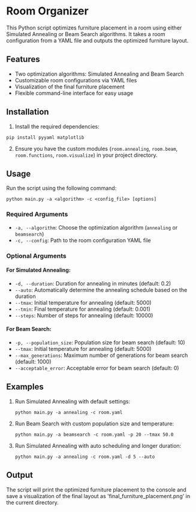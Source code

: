 # Room Organizer

This Python script optimizes furniture placement in a room using either Simulated Annealing or Beam Search algorithms. It takes a room configuration from a YAML file and outputs the optimized furniture layout.

## Features

- Two optimization algorithms: Simulated Annealing and Beam Search
- Customizable room configurations via YAML files
- Visualization of the final furniture placement
- Flexible command-line interface for easy usage

## Installation

1.  Install the required dependencies:
   ```
   pip install pyyaml matplotlib
   ```

2. Ensure you have the custom modules (`room.annealing`, `room.beam`, `room.functions`, `room.visualize`) in your project directory.

## Usage

Run the script using the following command:

```
python main.py -a <algorithm> -c <config_file> [options]
```

### Required Arguments

- `-a, --algorithm`: Choose the optimization algorithm (`annealing` or `beamsearch`)
- `-c, --config`: Path to the room configuration YAML file

### Optional Arguments

#### For Simulated Annealing:
- `-d, --duration`: Duration for annealing in minutes (default: 0.2)
- `--auto`: Automatically determine the annealing schedule based on the duration
- `--tmax`: Initial temperature for annealing (default: 5000)
- `--tmin`: Final temperature for annealing (default: 0.001)
- `--steps`: Number of steps for annealing (default: 10000)

#### For Beam Search:
- `-p, --population_size`: Population size for beam search (default: 10)
- `--tmax`: Initial temperature for annealing (default: 5000)
- `--max_generations`: Maximum number of generations for beam search (default: 1000)
- `--acceptable_error`: Acceptable error for beam search (default: 0)

## Examples

1. Run Simulated Annealing with default settings:
   ```
   python main.py -a annealing -c room.yaml
   ```

2. Run Beam Search with custom population size and temperature:
   ```
   python main.py -a beamsearch -c room.yaml -p 20 --tmax 50.0
   ```

3. Run Simulated Annealing with auto scheduling and longer duration:
   ```
   python main.py -a annealing -c room.yaml -d 5 --auto
   ```

## Output

The script will print the optimized furniture placement to the console and save a visualization of the final layout as 'final_furniture_placement.png' in the current directory.
